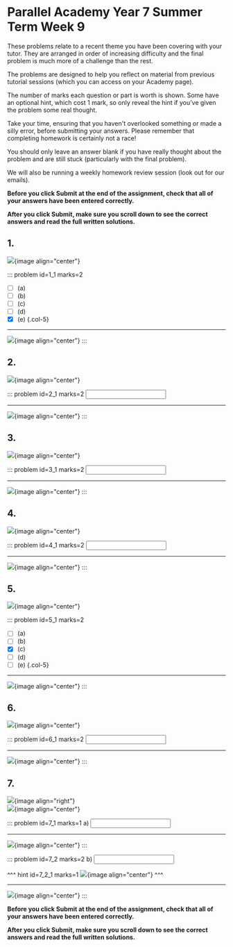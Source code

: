 # Parallel Academy Year 7 Summer Term Week 9

These problems relate to a recent theme you have been covering with your tutor. They are arranged in order of increasing difficulty and the final problem is much more of a challenge than the rest.  

The problems are designed to help you reflect on material from previous tutorial sessions (which you can access on your Academy page).  

The number of marks each question or part is worth is shown. Some have an optional hint, which cost 1 mark, so only reveal the hint if you’ve given the problem some real thought.   

Take your time, ensuring that you haven't overlooked something or made a silly error, before submitting your answers. Please remember that completing homework is certainly not a race!  

You should only leave an answer blank if you have really thought about the problem and are still stuck (particularly with the final problem).  

We will also be running a weekly homework review session (look out for our emails).  

**Before you click Submit at the end of the assignment, check that all of your answers have been entered correctly.** 
  
**After you click Submit, make sure you scroll down to see the correct answers and read the full written solutions.**  


## 1.	
![](/resources/academy-7sum-week-10/q1.png){image align="center"}  

::: problem id=1_1 marks=2

* [ ] (a)
* [ ] (b)
* [ ] (c)
* [ ] (d)
* [x] (e)
{.col-5}

---

![](/resources/academy-7sum-week-10/s1.png){image align="center"}
:::  


## 2.
![](/resources/academy-7sum-week-10/q2.png){image align="center"}  

::: problem id=2_1 marks=2
<input type="number" solution="0"/>  

---

![](/resources/academy-7sum-week-10/s2.png){image align="center"}
:::  


## 3.
![](/resources/academy-7sum-week-10/q3.png){image align="center"}  

::: problem id=3_1 marks=2
<input type="number" solution="2"/>  

---

![](/resources/academy-7sum-week-10/s3.png){image align="center"}
:::  


## 4.
![](/resources/academy-7sum-week-10/q4.png){image align="center"}  

::: problem id=4_1 marks=2
<input type="number" solution="1"/>  

---

![](/resources/academy-7sum-week-10/s4.png){image align="center"}
::: 


## 5.
![](/resources/academy-7sum-week-10/q5.png){image align="center"}  

::: problem id=5_1 marks=2

* [ ] (a)
* [ ] (b)
* [x] (c)
* [ ] (d)
* [ ] (e)
{.col-5}

---

![](/resources/academy-7sum-week-10/s5.png){image align="center"}
:::  


## 6.
![](/resources/academy-7sum-week-10/q6.png){image align="center"}  

::: problem id=6_1 marks=2
<input type="number" solution="450"/>  

---

![](/resources/academy-7sum-week-10/s6.png){image align="center"}
::: 


## 7.
![](/resources/academy-4-week-2/4-skull.png){image align="right"}  
![](/resources/academy-7sum-week-10/q7.png){image align="center"}  

::: problem id=7_1 marks=1
a) <input type="number" solution="4"/>  

---

![](/resources/academy-7sum-week-10/s7a.png){image align="center"}
:::  

::: problem id=7_2 marks=2
b) <input type="number" solution="18"/>  

^^^ hint id=7_2_1 marks=1
![](/resources/academy-7sum-week-10/h7b.png){image align="center"} 
^^^ 

---

![](/resources/academy-7sum-week-10/s7b.png){image align="center"} 
:::  

**Before you click Submit at the end of the assignment, check that all of your answers have been entered correctly.** 
  
**After you click Submit, make sure you scroll down to see the correct answers and read the full written solutions.**  